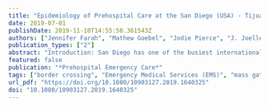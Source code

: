 ```yaml
---
title: "Epidemiology of Prehospital Care at the San Diego (USA) - Tijuana (Mexico) International Border Crossing"
date: 2019-07-01
publishDate: 2019-11-10T14:55:50.361543Z
authors: ["Jennifer Farah", "Mathew Goebel", "Jodie Pierce", "J. Joelle Donofrio"]
publication_types: ["2"]
abstract: "Introduction: San Diego has one of the busiest international land border crossings in the world. The epidemiology of prehospital care at the San Diego (California, United States) - Tijuana (Baja California, Mexico) border crossings are previously unreported. Investigators sought to describe prehospital care provided at the San Diego border crossings. Methods: This was a cross-sectional, retrospective data collection from April 2014 to March 2017 evaluating prehospital provider (PHP) contacts at two international border crossing addresses in San Diego. The 9-1-1 dispatch center and first response were provided by a single municipal fire agency with ambulance transportation provided by a contracting private agency. Patient dispatch data and electronic patient care records were queried for patient demographics, PHP arrival time, incident complaint, assessment narrative, and treatments provided. Natural language processing techniques were applied to map the narrative to the National Library of Medicine's Unified Medical Language System. Descriptive analysis was performed in the R software program. Results: A total of 6,261 PHP patient contacts were made at the two border crossings during the study period. 87% of the calls were at the San Ysidro border crossing compared to 13% at Otay Mesa. The population, composed of 50.8% males, had ages ranging from 0 days - 103 years old, with a median age of 45 years old. There were 606 (9.7%) pediatric patients (textless18 years) and 1,416 (22.6%) geriatric patients (textgreater65 years). The top three incident complaints were respiratory distress (830, 10.8%) blunt trauma (827, 10.7%) and abdominal pain (814, 10.6%), and the top 3 medications provided were oxygen (481, 7.7%), normal saline (393, 6.3%) and ondansetron (352, 5.6%). Conclusion: This was the first study of PHP assessment and care at the San Diego-Tijuana border crossings. We found a large diversity in patient ages. Respiratory distress and blunt trauma were the most frequent complaints and oxygen was the most frequent treatment. The busiest day of the week was Sunday, and the busiest month of the year was July. Our newly described findings may assist EMS agencies with optimizing staff, equipment, and training at international border crossings."
featured: false
publication: "*Prehospital Emergency Care*"
tags: ["border crossing", "Emergency Medical Services (EMS)", "mass gathering", "prehospital epidemiology", "U.S. Customs and Border Protection (CBP)"]
url_pdf: "https://doi.org/10.1080/10903127.2019.1640325"
doi: "10.1080/10903127.2019.1640325"
---
```


